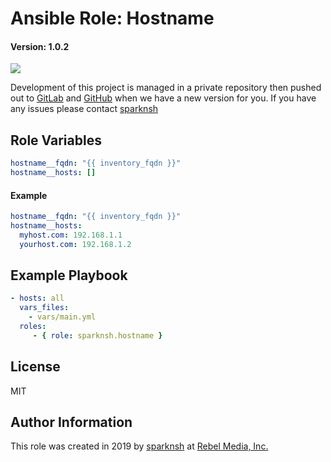 # Ansible Role: Hostname

#### Version: 1.0.2

[![](https://img.shields.io/badge/role-sparknsh.hostname-blue.svg)](https://galaxy.ansible.com/sparknsh/hostname)

Development of this project is managed in a private repository then pushed out to [GitLab](https://gitlab.com/sparknsh/ansible-role-hostname) and [GitHub](https://github.com/sparknsh/ansible-role-hostname) when we have a new version for you. If you have any issues please contact [sparknsh](https://www.sparknsh.com/contact?type=issue&name=ansible-role-hostname)

## Role Variables

```yaml
hostname__fqdn: "{{ inventory_fqdn }}"
hostname__hosts: []
```

#### Example

```yaml
hostname__fqdn: "{{ inventory_fqdn }}"
hostname__hosts:
  myhost.com: 192.168.1.1
  yourhost.com: 192.168.1.2
```

## Example Playbook

```yaml
- hosts: all
  vars_files:
    - vars/main.yml
  roles:
     - { role: sparknsh.hostname }
```

## License

MIT

## Author Information

This role was created in 2019 by [sparknsh](https://www.sparknsh.com) at [Rebel Media, Inc.](https://www.rebelmedia.io/)

